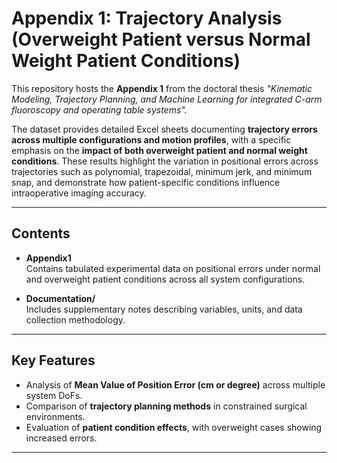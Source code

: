 # Appendix 1: Trajectory Analysis (Overweight Patient versus Normal Weight Patient Conditions)

This repository hosts the **Appendix 1** from the doctoral thesis *"Kinematic Modeling, Trajectory Planning, and Machine Learning for integrated C-arm fluoroscopy and operating table systems".*  

The dataset provides detailed Excel sheets documenting **trajectory errors across multiple configurations and motion profiles**, with a specific emphasis on the **impact of both overweight patient and normal weight conditions**. These results highlight the variation in positional errors across trajectories such as polynomial, trapezoidal, minimum jerk, and minimum snap, and demonstrate how patient-specific conditions influence intraoperative imaging accuracy.

---

## Contents
- **Appendix1**  
  Contains tabulated experimental data on positional errors under normal and overweight patient conditions across all system configurations.

- **Documentation/**  
  Includes supplementary notes describing variables, units, and data collection methodology.

---

## Key Features
- Analysis of **Mean Value of Position Error (cm or degree)** across multiple system DoFs.  
- Comparison of **trajectory planning methods** in constrained surgical environments.  
- Evaluation of **patient condition effects**, with overweight cases showing increased errors.  

---
